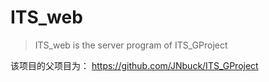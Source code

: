 # ITS_web
> ITS_web is the server program of ITS_GProject

该项目的父项目为： https://github.com/JNbuck/ITS_GProject